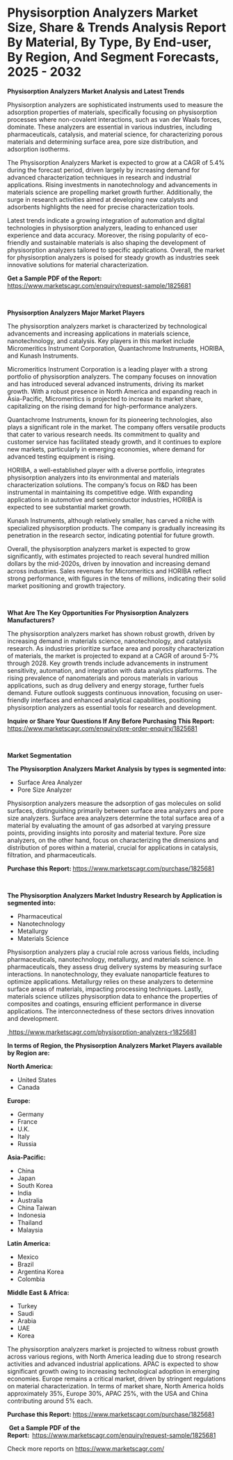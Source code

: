 <p><h1>Physisorption Analyzers Market Size, Share & Trends Analysis Report By Material, By Type, By End-user, By Region, And Segment Forecasts, 2025 - 2032</h1></p><p><strong>Physisorption Analyzers Market Analysis and Latest Trends</strong></p>
<p><p>Physisorption analyzers are sophisticated instruments used to measure the adsorption properties of materials, specifically focusing on physisorption processes where non-covalent interactions, such as van der Waals forces, dominate. These analyzers are essential in various industries, including pharmaceuticals, catalysis, and material science, for characterizing porous materials and determining surface area, pore size distribution, and adsorption isotherms.</p><p>The Physisorption Analyzers Market is expected to grow at a CAGR of 5.4% during the forecast period, driven largely by increasing demand for advanced characterization techniques in research and industrial applications. Rising investments in nanotechnology and advancements in materials science are propelling market growth further. Additionally, the surge in research activities aimed at developing new catalysts and adsorbents highlights the need for precise characterization tools.</p><p>Latest trends indicate a growing integration of automation and digital technologies in physisorption analyzers, leading to enhanced user experience and data accuracy. Moreover, the rising popularity of eco-friendly and sustainable materials is also shaping the development of physisorption analyzers tailored to specific applications. Overall, the market for physisorption analyzers is poised for steady growth as industries seek innovative solutions for material characterization.</p></p>
<p><strong>Get a Sample PDF of the Report:&nbsp;</strong> <a href="https://www.marketscagr.com/enquiry/request-sample/1825681?utm_campaign=2788&utm_medium=2&utm_source=Github&utm_content=ia&utm_term=27022025&utm_id=physisorption-analyzers">https://www.marketscagr.com/enquiry/request-sample/1825681</a></p>
<p>&nbsp;</p>
<p><strong>Physisorption Analyzers Major Market Players</strong></p>
<p><p>The physisorption analyzers market is characterized by technological advancements and increasing applications in materials science, nanotechnology, and catalysis. Key players in this market include Micromeritics Instrument Corporation, Quantachrome Instruments, HORIBA, and Kunash Instruments.</p><p>Micromeritics Instrument Corporation is a leading player with a strong portfolio of physisorption analyzers. The company focuses on innovation and has introduced several advanced instruments, driving its market growth. With a robust presence in North America and expanding reach in Asia-Pacific, Micromeritics is projected to increase its market share, capitalizing on the rising demand for high-performance analyzers.</p><p>Quantachrome Instruments, known for its pioneering technologies, also plays a significant role in the market. The company offers versatile products that cater to various research needs. Its commitment to quality and customer service has facilitated steady growth, and it continues to explore new markets, particularly in emerging economies, where demand for advanced testing equipment is rising.</p><p>HORIBA, a well-established player with a diverse portfolio, integrates physisorption analyzers into its environmental and materials characterization solutions. The company’s focus on R&D has been instrumental in maintaining its competitive edge. With expanding applications in automotive and semiconductor industries, HORIBA is expected to see substantial market growth.</p><p>Kunash Instruments, although relatively smaller, has carved a niche with specialized physisorption products. The company is gradually increasing its penetration in the research sector, indicating potential for future growth.</p><p>Overall, the physisorption analyzers market is expected to grow significantly, with estimates projected to reach several hundred million dollars by the mid-2020s, driven by innovation and increasing demand across industries. Sales revenues for Micromeritics and HORIBA reflect strong performance, with figures in the tens of millions, indicating their solid market positioning and growth trajectory.</p></p>
<p>&nbsp;</p>
<p><strong>What Are The Key Opportunities For Physisorption Analyzers Manufacturers?</strong></p>
<p><p>The physisorption analyzers market has shown robust growth, driven by increasing demand in materials science, nanotechnology, and catalysis research. As industries prioritize surface area and porosity characterization of materials, the market is projected to expand at a CAGR of around 5-7% through 2028. Key growth trends include advancements in instrument sensitivity, automation, and integration with data analytics platforms. The rising prevalence of nanomaterials and porous materials in various applications, such as drug delivery and energy storage, further fuels demand. Future outlook suggests continuous innovation, focusing on user-friendly interfaces and enhanced analytical capabilities, positioning physisorption analyzers as essential tools for research and development.</p></p>
<p><strong>Inquire or Share Your Questions If Any Before Purchasing This Report:</strong> <a href="https://www.marketscagr.com/enquiry/pre-order-enquiry/1825681?utm_campaign=2788&utm_medium=2&utm_source=Github&utm_content=ia&utm_term=27022025&utm_id=physisorption-analyzers">https://www.marketscagr.com/enquiry/pre-order-enquiry/1825681</a></p>
<p>&nbsp;</p>
<p><strong>Market Segmentation</strong></p>
<p><strong>The Physisorption Analyzers Market Analysis by types is segmented into:</strong></p>
<p><ul><li>Surface Area Analyzer</li><li>Pore Size Analyzer</li></ul></p>
<p><p>Physisorption analyzers measure the adsorption of gas molecules on solid surfaces, distinguishing primarily between surface area analyzers and pore size analyzers. Surface area analyzers determine the total surface area of a material by evaluating the amount of gas adsorbed at varying pressure points, providing insights into porosity and material texture. Pore size analyzers, on the other hand, focus on characterizing the dimensions and distribution of pores within a material, crucial for applications in catalysis, filtration, and pharmaceuticals.</p></p>
<p><strong>Purchase this Report:&nbsp;</strong><a href="https://www.marketscagr.com/purchase/1825681?utm_campaign=2788&utm_medium=2&utm_source=Github&utm_content=ia&utm_term=27022025&utm_id=physisorption-analyzers">https://www.marketscagr.com/purchase/1825681</a></p>
<p>&nbsp;</p>
<p><strong>The Physisorption Analyzers Market Industry Research by Application is segmented into:</strong></p>
<p><ul><li>Pharmaceutical</li><li>Nanotechnology</li><li>Metallurgy</li><li>Materials Science</li></ul></p>
<p><p>Physisorption analyzers play a crucial role across various fields, including pharmaceuticals, nanotechnology, metallurgy, and materials science. In pharmaceuticals, they assess drug delivery systems by measuring surface interactions. In nanotechnology, they evaluate nanoparticle features to optimize applications. Metallurgy relies on these analyzers to determine surface areas of materials, impacting processing techniques. Lastly, materials science utilizes physisorption data to enhance the properties of composites and coatings, ensuring efficient performance in diverse applications. The interconnectedness of these sectors drives innovation and development.</p></p>
<p><a href="https://www.marketscagr.com/physisorption-analyzers-r1825681?utm_campaign=2788&utm_medium=2&utm_source=Github&utm_content=ia&utm_term=27022025&utm_id=physisorption-analyzers">&nbsp;https://www.marketscagr.com/physisorption-analyzers-r1825681</a></p>
<p><strong>In terms of Region, the Physisorption Analyzers Market Players available by Region are:</strong></p>
<p>
    <p> <strong> North America: </strong>
        <ul>
            <li>United States</li>
            <li>Canada</li>
        </ul>
        </p> 
    <p> <strong> Europe: </strong>
        <ul>
            <li>Germany</li>
            <li>France</li>
            <li>U.K.</li>
            <li>Italy</li>
            <li>Russia</li>
        </ul>
        </p> 
    <p> <strong> Asia-Pacific: </strong>
        <ul>
            <li>China</li>
            <li>Japan</li>
            <li>South Korea</li>
            <li>India</li>
            <li>Australia</li>
            <li>China Taiwan</li>
            <li>Indonesia</li>
            <li>Thailand</li>
            <li>Malaysia</li>
        </ul>
        </p> 
    <p> <strong> Latin America: </strong>
        <ul>
            <li>Mexico</li>
            <li>Brazil</li>
            <li>Argentina Korea</li>
            <li>Colombia</li>
        </ul>
        </p> 
    <p> <strong> Middle East & Africa: </strong>
        <ul>
            <li>Turkey</li>
            <li>Saudi</li>
            <li>Arabia</li>
            <li>UAE</li>
            <li>Korea</li>
        </ul>
    </p>
    </p>
<p><p>The physisorption analyzers market is projected to witness robust growth across various regions, with North America leading due to strong research activities and advanced industrial applications. APAC is expected to show significant growth owing to increasing technological adoption in emerging economies. Europe remains a critical market, driven by stringent regulations on material characterization. In terms of market share, North America holds approximately 35%, Europe 30%, APAC 25%, with the USA and China contributing around 5% each.</p></p>
<p><strong>Purchase this Report: </strong><a href="https://www.marketscagr.com/purchase/1825681?utm_campaign=2788&utm_medium=2&utm_source=Github&utm_content=ia&utm_term=27022025&utm_id=physisorption-analyzers">https://www.marketscagr.com/purchase/1825681</a></p>
<p>&nbsp;<strong>Get a Sample PDF of the Report:&nbsp;&nbsp;</strong><a href="https://www.marketscagr.com/enquiry/request-sample/1825681?utm_campaign=2788&utm_medium=2&utm_source=Github&utm_content=ia&utm_term=27022025&utm_id=physisorption-analyzers">https://www.marketscagr.com/enquiry/request-sample/1825681</a></p>
<p><strong></strong></p>
<p>Check more reports on <a href="https://www.marketscagr.com/?utm_campaign=2788&utm_medium=2&utm_source=Github&utm_content=ia&utm_term=27022025&utm_id=physisorption-analyzers">https://www.marketscagr.com/</a></p>